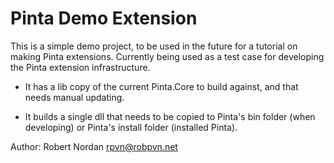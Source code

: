 # Pinta Demo Extension

This is a simple demo project, to be used in the future for a tutorial 
on making Pinta extensions. Currently being used as a test case for 
developing the Pinta extension infrastructure.

- It has a lib copy of the current Pinta.Core to build against, and that 
needs manual updating.

- It builds a single dll that needs to be copied to Pinta's bin folder 
(when developing) or Pinta's install folder (installed Pinta).

Author: Robert Nordan <rpvn@robpvn.net>
